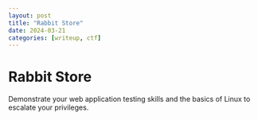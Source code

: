 ```yaml
---
layout: post
title: "Rabbit Store"
date: 2024-03-21
categories: [writeup, ctf]
---
```


# Rabbit Store

Demonstrate your web application testing skills and the basics of Linux to escalate your privileges. 